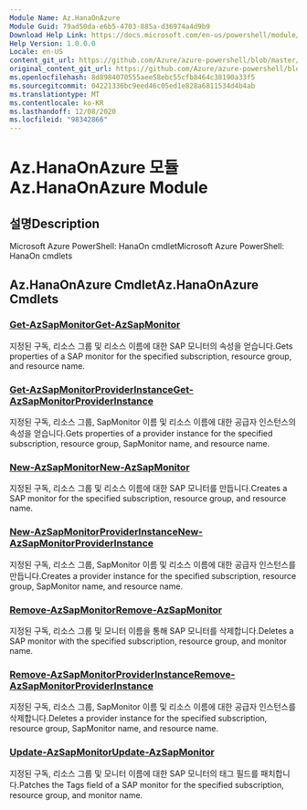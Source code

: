```yaml
---
Module Name: Az.HanaOnAzure
Module Guid: 79ad50da-e6b5-4703-885a-d36974a4d9b9
Download Help Link: https://docs.microsoft.com/en-us/powershell/module/az.hanaonazure
Help Version: 1.0.0.0
Locale: en-US
content_git_url: https://github.com/Azure/azure-powershell/blob/master/src/HanaOnAzure/help/Az.HanaOnAzure.md
original_content_git_url: https://github.com/Azure/azure-powershell/blob/master/src/HanaOnAzure/help/Az.HanaOnAzure.md
ms.openlocfilehash: 8d8984070555aee58ebc55cfb8464c38190a33f5
ms.sourcegitcommit: 04221336bc9eed46c05ed1e828a6811534d4b4ab
ms.translationtype: MT
ms.contentlocale: ko-KR
ms.lasthandoff: 12/08/2020
ms.locfileid: "98342866"
---
```

# <span data-ttu-id="9aa0d-101">Az.HanaOnAzure 모듈</span><span class="sxs-lookup"><span data-stu-id="9aa0d-101">Az.HanaOnAzure Module</span></span>
## <span data-ttu-id="9aa0d-102">설명</span><span class="sxs-lookup"><span data-stu-id="9aa0d-102">Description</span></span>
<span data-ttu-id="9aa0d-103">Microsoft Azure PowerShell: HanaOn cmdlet</span><span class="sxs-lookup"><span data-stu-id="9aa0d-103">Microsoft Azure PowerShell: HanaOn cmdlets</span></span>

## <span data-ttu-id="9aa0d-104">Az.HanaOnAzure Cmdlet</span><span class="sxs-lookup"><span data-stu-id="9aa0d-104">Az.HanaOnAzure Cmdlets</span></span>
### [<span data-ttu-id="9aa0d-105">Get-AzSapMonitor</span><span class="sxs-lookup"><span data-stu-id="9aa0d-105">Get-AzSapMonitor</span></span>](Get-AzSapMonitor.md)
<span data-ttu-id="9aa0d-106">지정된 구독, 리소스 그룹 및 리소스 이름에 대한 SAP 모니터의 속성을 얻습니다.</span><span class="sxs-lookup"><span data-stu-id="9aa0d-106">Gets properties of a SAP monitor for the specified subscription, resource group, and resource name.</span></span>

### [<span data-ttu-id="9aa0d-107">Get-AzSapMonitorProviderInstance</span><span class="sxs-lookup"><span data-stu-id="9aa0d-107">Get-AzSapMonitorProviderInstance</span></span>](Get-AzSapMonitorProviderInstance.md)
<span data-ttu-id="9aa0d-108">지정된 구독, 리소스 그룹, SapMonitor 이름 및 리소스 이름에 대한 공급자 인스턴스의 속성을 얻습니다.</span><span class="sxs-lookup"><span data-stu-id="9aa0d-108">Gets properties of a provider instance for the specified subscription, resource group, SapMonitor name, and resource name.</span></span>

### [<span data-ttu-id="9aa0d-109">New-AzSapMonitor</span><span class="sxs-lookup"><span data-stu-id="9aa0d-109">New-AzSapMonitor</span></span>](New-AzSapMonitor.md)
<span data-ttu-id="9aa0d-110">지정된 구독, 리소스 그룹 및 리소스 이름에 대한 SAP 모니터를 만듭니다.</span><span class="sxs-lookup"><span data-stu-id="9aa0d-110">Creates a SAP monitor for the specified subscription, resource group, and resource name.</span></span>

### [<span data-ttu-id="9aa0d-111">New-AzSapMonitorProviderInstance</span><span class="sxs-lookup"><span data-stu-id="9aa0d-111">New-AzSapMonitorProviderInstance</span></span>](New-AzSapMonitorProviderInstance.md)
<span data-ttu-id="9aa0d-112">지정된 구독, 리소스 그룹, SapMonitor 이름 및 리소스 이름에 대한 공급자 인스턴스를 만듭니다.</span><span class="sxs-lookup"><span data-stu-id="9aa0d-112">Creates a provider instance for the specified subscription, resource group, SapMonitor name, and resource name.</span></span>

### [<span data-ttu-id="9aa0d-113">Remove-AzSapMonitor</span><span class="sxs-lookup"><span data-stu-id="9aa0d-113">Remove-AzSapMonitor</span></span>](Remove-AzSapMonitor.md)
<span data-ttu-id="9aa0d-114">지정된 구독, 리소스 그룹 및 모니터 이름을 통해 SAP 모니터를 삭제합니다.</span><span class="sxs-lookup"><span data-stu-id="9aa0d-114">Deletes a SAP monitor with the specified subscription, resource group, and monitor name.</span></span>

### [<span data-ttu-id="9aa0d-115">Remove-AzSapMonitorProviderInstance</span><span class="sxs-lookup"><span data-stu-id="9aa0d-115">Remove-AzSapMonitorProviderInstance</span></span>](Remove-AzSapMonitorProviderInstance.md)
<span data-ttu-id="9aa0d-116">지정된 구독, 리소스 그룹, SapMonitor 이름 및 리소스 이름에 대한 공급자 인스턴스를 삭제합니다.</span><span class="sxs-lookup"><span data-stu-id="9aa0d-116">Deletes a provider instance for the specified subscription, resource group, SapMonitor name, and resource name.</span></span>

### [<span data-ttu-id="9aa0d-117">Update-AzSapMonitor</span><span class="sxs-lookup"><span data-stu-id="9aa0d-117">Update-AzSapMonitor</span></span>](Update-AzSapMonitor.md)
<span data-ttu-id="9aa0d-118">지정된 구독, 리소스 그룹 및 모니터 이름에 대한 SAP 모니터의 태그 필드를 패치합니다.</span><span class="sxs-lookup"><span data-stu-id="9aa0d-118">Patches the Tags field of a SAP monitor for the specified subscription, resource group, and monitor name.</span></span>


